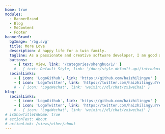 ```yaml
---
home: true
modules:
  - BannerBrand
  - Blog
  - MdContent
  - Footer
bannerBrand:
  bgImage: '/bg.svg'
  title: More Love
  description: A happy life for a twin family. 
  tagline: As a passionate and creative software developer, I am good at solving problems and building efficient applications. Has extensive technical knowledge and experience, specializing in front-end and back-end development and database management. I am actively involved in teamwork, constantly learning and applying the latest technology. As a father, family is very important to me, and my two precious sons bring me infinite joy and responsibility. I am an optimistic, hardworking developer who believes that technology can change the world. ✨💻👨‍💻😊
  buttons:
    - { text: View, link: '/categories/shenghuo/1/' }
    # - { text: Default Style, link: '/docs/style-default-api/introduce', type: 'plain' }
  socialLinks:
    - { icon: 'LogoGithub', link: 'https://github.com/haizhilingyu' }
    - { icon: 'LogoTwitter', link: 'https://twitter.com/haizhilingyu?ref_src=twsrc%5Etfw' }
    # - { icon: 'LogoWechat', link: 'weixin://dl/chat/zxiweihai' }
blog:
  socialLinks:
    - { icon: 'LogoGithub', link: 'https://github.com/haizhilingyu' }
    - { icon: 'LogoTwitter', link: 'https://twitter.com/haizhilingyu?ref_src=twsrc%5Etfw' }
    # - { icon: 'LogoWechat', link: 'weixin://dl/chat/zxiweihai' }
# isShowTitleInHome: true
# actionText: About
# actionLink: /views/other/about
---
```

<!-- 
## 快速开始

**npx**

```bash
# 初始化，并选择 2.x
npx @vuepress-reco/theme-cli init
```

**npm**

```bash
# 初始化，并选择 2.x
npm install @vuepress-reco/theme-cli@1.0.7 -g
theme-cli init
```

**yarn**

```bash
# 初始化，并选择 2.x
yarn global add @vuepress-reco/theme-cli@1.0.7
theme-cli init
``` -->
